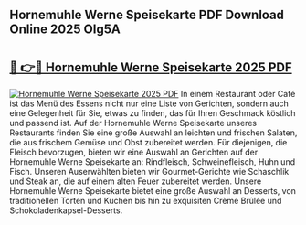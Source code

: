 ## Hornemuhle Werne Speisekarte PDF Download Online 2025 OIg5A

# <h2><a href="http://gcaxl1j.nevu.top/?p=Hornemuhle+Werne+Speisekarte">🔗 👉🔴 Hornemuhle Werne Speisekarte 2025 PDF</a></h2>

[![Hornemuhle Werne Speisekarte 2025 PDF](https://i.imgur.com/dBaPXMq.png)](http://gcaxl1j.nevu.top/?p=Hornemuhle+Werne+Speisekarte)
In einem Restaurant oder Café ist das Menü des Essens nicht nur eine Liste von Gerichten, sondern auch eine Gelegenheit für Sie, etwas zu finden, das für Ihren Geschmack köstlich und passend ist. Auf der Hornemuhle Werne Speisekarte unseres Restaurants finden Sie eine große Auswahl an leichten und frischen Salaten, die aus frischem Gemüse und Obst zubereitet werden. Für diejenigen, die Fleisch bevorzugen, bieten wir eine Auswahl an Gerichten auf der Hornemuhle Werne Speisekarte an: Rindfleisch, Schweinefleisch, Huhn und Fisch. Unseren Auserwählten bieten wir Gourmet-Gerichte wie Schaschlik und Steak an, die auf einem alten Feuer zubereitet werden. Unsere Hornemuhle Werne Speisekarte bietet eine große Auswahl an Desserts, von traditionellen Torten und Kuchen bis hin zu exquisiten Crème Brûlée und Schokoladenkapsel-Desserts.
